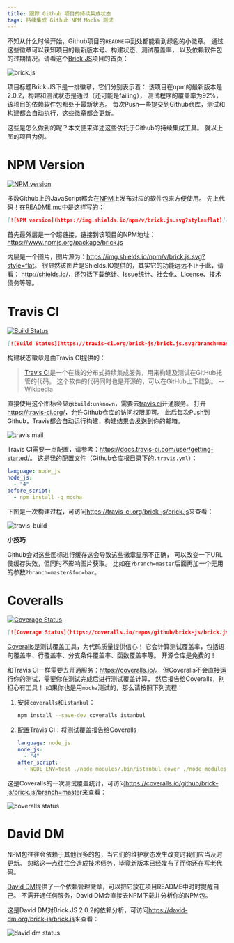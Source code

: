 ```yaml
---
title: 跟踪 Github 项目的持续集成状态
tags: 持续集成 Github NPM Mocha 测试
---
```


不知从什么时候开始，Github项目的`README`中到处都能看到绿色的小徽章。
通过这些徽章可以获知项目的最新版本号、构建状态、测试覆盖率，
以及依赖软件包的过期情况。请看这个[Brick.JS][brick]项目的首页：

![brick.js](/assets/img/blog/brick.jpg)

项目标题Brick.JS下是一排徽章，它们分别表示着：
该项目在npm的最新版本是2.0.2，构建和测试状态是通过（还可能是failing），
测试程序的覆盖率为92%，该项目的依赖软件包都处于最新状态。
每次Push一些提交到Github仓库，测试和构建都会自动执行，这些徽章都会更新。

<!--more-->

这些是怎么做到的呢？本文便来详述这些依托于Github的持续集成工具。
就以上图的项目为例。

# NPM Version

[![NPM version](https://img.shields.io/npm/v/brick.js.svg?style=flat)](https://www.npmjs.org/package/brick.js)

多数Github上的JavaScript都会在[NPM][npm]上发布对应的软件包来方便使用。
先上代码！在[README.md][brick-readme]中是这样写的：

```markdown
[![NPM version](https://img.shields.io/npm/v/brick.js.svg?style=flat)](https://www.npmjs.org/package/brick.js)
```

首先最外层是一个超链接，链接到该项目的NPM地址：<https://www.npmjs.org/package/brick.js>

内层是一个图片，图片源为：<https://img.shields.io/npm/v/brick.js.svg?style=flat>。
很显然该图片是Shields.IO提供的，其实它的功能远远不止于此，请看：
<http://shields.io/>，还包括下载统计、Issue统计、社会化、License、技术债务等等。

# Travis CI

[![Build Status](https://travis-ci.org/brick-js/brick.js.svg?branch=master)](https://travis-ci.org/brick-js/brick.js)

```markdown
[![Build Status](https://travis-ci.org/brick-js/brick.js.svg?branch=master)](https://travis-ci.org/brick-js/brick.js)
```

构建状态徽章是由Travis CI提供的：

> [Travis CI][travis]是一个在线的分布式持续集成服务，用来构建及测试在GitHub托管的代码。
> 这个软件的代码同时也是开源的，可以在GitHub上下载到。 -- Wikipedia

直接使用这个图标会显示`build:unknown`，需要去[travis.ci][travis]开通服务。
打开<https://travis-ci.org/>，允许Github仓库的访问权限即可。
此后每次Push到Github，Travis都会自动运行构建，构建结果会发送到你的邮箱。

![travis mail](/assets/img/blog/travis-mail.png)

Travis CI需要一点配置，请参考：<https://docs.travis-ci.com/user/getting-started/>。
这是我的配置文件（Github仓库根目录下的`.travis.yml`）：

```yml
language: node_js
node_js:
  - "4"
before_script:
  - npm install -g mocha
```

下图是一次构建过程，可访问<https://travis-ci.org/brick-js/brick.js>来查看：

![travis-build](/assets/img/blog/travis.jpg)

**小技巧**

Github会对这些图标进行缓存这会导致这些徽章显示不正确，
可以改变一下URL使缓存失效，但同时不影响图片获取。
比如在`?branch=master`后面再加一个无用的参数`?branch=master&foo=bar`。

# Coveralls

[![Coverage Status](https://coveralls.io/repos/github/brick-js/brick.js/badge.svg?branch=master)](https://coveralls.io/github/brick-js/brick.js?branch=master)

```markdown
[![Coverage Status](https://coveralls.io/repos/github/brick-js/brick.js/badge.svg?branch=master)](https://coveralls.io/github/brick-js/brick.js?branch=master)
```

[Coveralls][coveralls]是测试覆盖工具，为代码质量提供信心！
它会计算测试覆盖率，包括语句覆盖率、行覆盖率、分支条件覆盖率、函数覆盖率等。
开源仓库是免费的！

和Travis CI一样需要去开通服务：<https://coveralls.io/>。
但Coveralls不会直接运行你的测试，需要你在测试完成后进行测试覆盖计算，
然后报告给Coveralls，别担心有工具！
如果你也是用`mocha`测试的，那么请按照下列流程：

1. 安装`coveralls`和`istanbul`：
    ```bash
    npm install --save-dev coveralls istanbul
    ```
2. 配置Travis CI：将测试覆盖报告给Coveralls

    ```yml
    language: node_js
    node_js:
      - "4"
    after_script: 
      - NODE_ENV=test ./node_modules/.bin/istanbul cover ./node_modules/mocha/bin/_mocha --report lcovonly -- -R spec && cat ./coverage/lcov.info | ./node_modules/coveralls/bin/coveralls.js && rm -rf ./coverage
    ```

这是Coveralls的一次测试覆盖统计，可访问<https://coveralls.io/github/brick-js/brick.js?branch=master>来查看：

![coveralls status](/assets/img/blog/coveralls.jpg)

# David DM

NPM包往往会依赖于其他很多的包，当它们的维护状态发生改变时我们应当及时更新。
忽略这一点往往会造成技术债务，毕竟新版本已经发布了而你还在写老代码。

[David DM][david]提供了一个依赖管理徽章，可以把它放在项目README中时时提醒自己。
不需开通任何服务，David DM会直接去NPM下载并分析你的NPM包。

这是David DM对Brick.JS 2.0.2的依赖分析，可访问<https://david-dm.org/brick-js/brick.js>来查看：

![david dm status](/assets/img/blog/david.jpg)

[travis]: https://travis-ci.org/
[brick]: https://github.com/brick-js/brick.js
[brick-readme]: https://github.com/brick-js/brick.js/blob/master/README.md
[npm]: http://npmjs.org
[coveralls]: https://coveralls.io/
[david]: https://david-dm.org/
